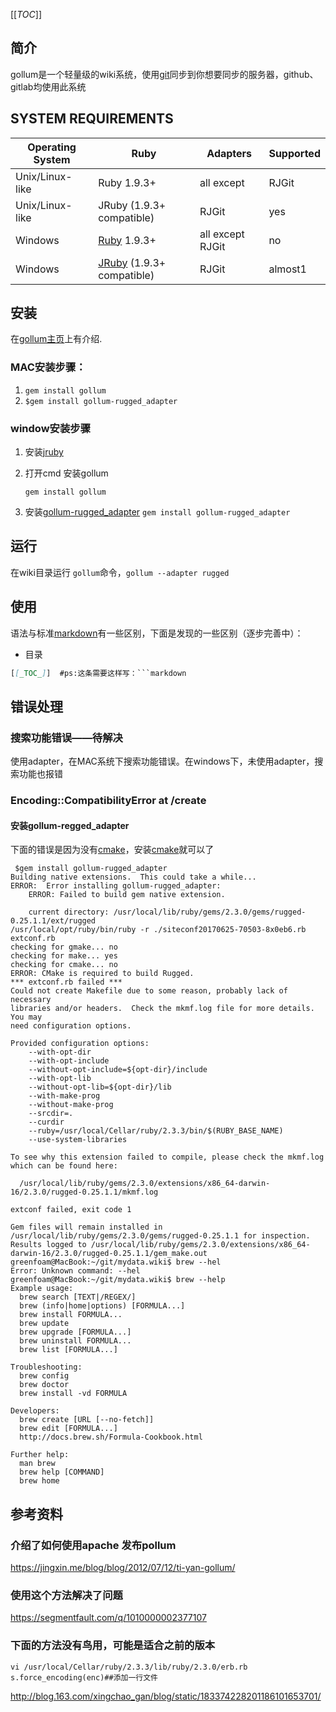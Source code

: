 [[_TOC_]]

## 简介
gollum是一个轻量级的wiki系统，使用[git](Git)同步到你想要同步的服务器，github、gitlab均使用此系统

## SYSTEM REQUIREMENTS

| Operating System | Ruby                               | Adapters         | Supported |
| ---------------- | ---------------------------------- | ---------------- | --------- |
| Unix/Linux-like  | Ruby 1.9.3+                        | all except       | RJGit     |
| Unix/Linux-like  | JRuby (1.9.3+ compatible)          | RJGit            | yes       |
| Windows          | [Ruby](ruby) 1.9.3+                | all except RJGit | no        |
| Windows          | [JRuby](jruby) (1.9.3+ compatible) | RJGit            | almost1   |


## 安装
在[gollum主页](https://github.com/gollum/gollum)上有介绍.

### MAC安装步骤：

1. `gem install gollum`
2. `$gem install gollum-rugged_adapter`

### window安装步骤

1. 安装[jruby](jruby)

2. 打开cmd 安装gollum


    `gem install gollum`

3. 安装[gollum-rugged_adapter](https://rubygems.org/gems/gollum-rugged_adapter/versions/0.4.4)
    `gem install gollum-rugged_adapter`




## 运行
在wiki目录运行 `gollum`命令，`gollum --adapter rugged`

## 使用
语法与标准[markdown](markdown)有一些区别，下面是发现的一些区别（逐步完善中）：

- 目录 
```markdown
[[_TOC_]]  #ps:这条需要这样写：```markdown
```

## 错误处理

### 搜索功能错误——待解决
使用adapter，在MAC系统下搜索功能错误。在windows下，未使用adapter，搜索功能也报错

### Encoding::CompatibilityError at /create

#### 安装gollum-regged_adapter

下面的错误是因为没有[cmake](CMake)，安装[cmake](cmake)就可以了
```
 $gem install gollum-rugged_adapter
Building native extensions.  This could take a while...
ERROR:  Error installing gollum-rugged_adapter:
	ERROR: Failed to build gem native extension.

    current directory: /usr/local/lib/ruby/gems/2.3.0/gems/rugged-0.25.1.1/ext/rugged
/usr/local/opt/ruby/bin/ruby -r ./siteconf20170625-70503-8x0eb6.rb extconf.rb
checking for gmake... no
checking for make... yes
checking for cmake... no
ERROR: CMake is required to build Rugged.
*** extconf.rb failed ***
Could not create Makefile due to some reason, probably lack of necessary
libraries and/or headers.  Check the mkmf.log file for more details.  You may
need configuration options.

Provided configuration options:
	--with-opt-dir
	--with-opt-include
	--without-opt-include=${opt-dir}/include
	--with-opt-lib
	--without-opt-lib=${opt-dir}/lib
	--with-make-prog
	--without-make-prog
	--srcdir=.
	--curdir
	--ruby=/usr/local/Cellar/ruby/2.3.3/bin/$(RUBY_BASE_NAME)
	--use-system-libraries

To see why this extension failed to compile, please check the mkmf.log which can be found here:

  /usr/local/lib/ruby/gems/2.3.0/extensions/x86_64-darwin-16/2.3.0/rugged-0.25.1.1/mkmf.log

extconf failed, exit code 1

Gem files will remain installed in /usr/local/lib/ruby/gems/2.3.0/gems/rugged-0.25.1.1 for inspection.
Results logged to /usr/local/lib/ruby/gems/2.3.0/extensions/x86_64-darwin-16/2.3.0/rugged-0.25.1.1/gem_make.out
greenfoam@MacBook:~/git/mydata.wiki$ brew --hel
Error: Unknown command: --hel
greenfoam@MacBook:~/git/mydata.wiki$ brew --help
Example usage:
  brew search [TEXT|/REGEX/]
  brew (info|home|options) [FORMULA...]
  brew install FORMULA...
  brew update
  brew upgrade [FORMULA...]
  brew uninstall FORMULA...
  brew list [FORMULA...]

Troubleshooting:
  brew config
  brew doctor
  brew install -vd FORMULA

Developers:
  brew create [URL [--no-fetch]]
  brew edit [FORMULA...]
  http://docs.brew.sh/Formula-Cookbook.html

Further help:
  man brew
  brew help [COMMAND]
  brew home
```

## 参考资料

### 介绍了如何使用apache 发布pollum
<https://jingxin.me/blog/blog/2012/07/12/ti-yan-gollum/>

### 使用这个方法解决了问题
<https://segmentfault.com/q/1010000002377107>

### 下面的方法没有鸟用，可能是适合之前的版本
```
vi /usr/local/Cellar/ruby/2.3.3/lib/ruby/2.3.0/erb.rb
s.force_encoding(enc)##添加一行文件
```
<http://blog.163.com/xingchao_gan/blog/static/183374228201186101653701/>